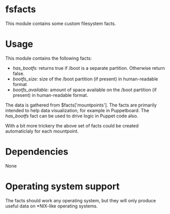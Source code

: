 # fsfacts

This module contains some custom filesystem facts.

# Usage

This module contains the following facts:

* *has_bootfs:* returns true if /boot is a separate partition. Otherwise return false.
* *bootfs_size:* size of the /boot partition (if present) in human-readable format
* *bootfs_available:* amount of space available on the /boot partition (if present) in human-readable format.

The data is gathered from $facts['mountpoints']. The facts are primarily 
intended to help data visualization, for example in Puppetboard. The 
*has_bootfs* fact can be used to drive logic in Puppet code also.

With a bit more trickery the above set of facts could be created automaticlaly 
for each mountpoint.

# Dependencies

None

# Operating system support

The facts should work any operating system, but they will only produce useful 
data on *NIX-like operating systems.
